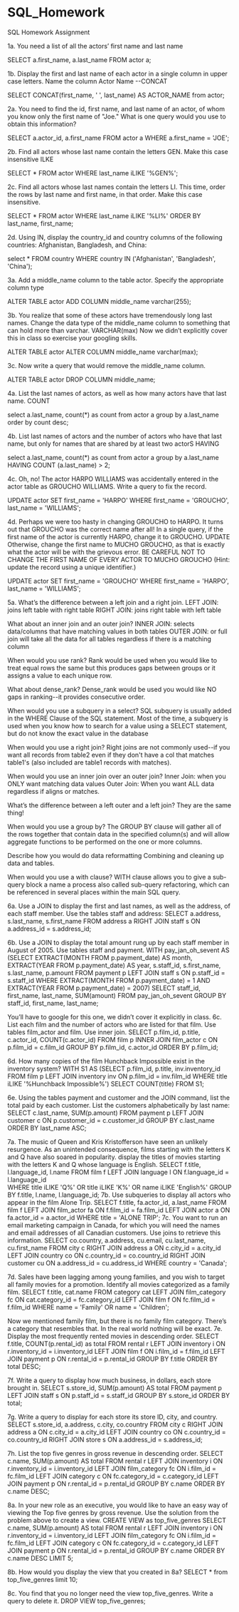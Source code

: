 # SQL_Homework
SQL Homework Assignment

1a. You need a list of all the actors’ first name and last name 

SELECT a.first_name, a.last_name
FROM actor a;

1b. Display the first and last name of each actor in a single column in upper case letters. Name the column Actor Name  --CONCAT

SELECT CONCAT(first_name, ' ', last_name) AS ACTOR_NAME
from actor;



2a. You need to find the id, first name, and last name of an actor, of whom you know only the first name of "Joe." What is one query would you use to obtain this information? 

SELECT a.actor_id, a.first_name
 FROM actor a
 WHERE a.first_name = 'JOE';

2b. Find all actors whose last name contain the letters GEN. Make this case insensitive ILKE

SELECT * 
FROM actor
WHERE  last_name iLIKE '%GEN%';

2c. Find all actors whose last names contain the letters LI. This time, order the rows by last name and first name, in that order. Make this case insensitive.

SELECT * 
FROM actor
WHERE  last_name iLIKE '%LI%'
ORDER BY last_name, first_name;


2d. Using IN, display the country_id and country columns of the following countries: Afghanistan, Bangladesh, and China:

select * 
FROM country
WHERE country IN ('Afghanistan', 'Bangladesh', 'China');

3a. Add a middle_name column to the table actor. Specify the appropriate column type

ALTER TABLE actor ADD COLUMN middle_name varchar(255);

3b. You realize that some of these actors have tremendously long last names. Change the data type of the middle_name column to something that can hold more than varchar. VARCHAR(max)
Now we didn’t explicitly cover this in class so exercise your googling skills. 

ALTER TABLE actor ALTER COLUMN middle_name varchar(max);

3c. Now write a query that would remove the middle_name column. 

ALTER TABLE actor DROP COLUMN middle_name;

4a. List the last names of actors, as well as how many actors have that last name. COUNT 

select a.last_name, count(*) as count
  from actor a
  group by a.last_name
  order by count desc;
  
4b. List last names of actors and the number of actors who have that last name, but only for names that are shared by at least two actorS HAVING

select a.last_name, count(*) as count
  from actor a
  group by a.last_name
  HAVING COUNT (a.last_name)  > 2;
  
4c. Oh, no! The actor HARPO WILLIAMS was accidentally entered in the actor table as GROUCHO WILLIAMS. Write a query to fix the record.

UPDATE actor
SET first_name = 'HARPO'
WHERE first_name = 'GROUCHO', last_name = 'WILLIAMS';

4d. Perhaps we were too hasty in changing GROUCHO to HARPO. It turns out that GROUCHO was the correct name after all! 
In a single query, 
if the first name of the actor is currently HARPO, change it to GROUCHO. UPDATE
Otherwise, change the first name to MUCHO GROUCHO, as that is exactly what the actor will be with the grievous error. 
BE CAREFUL NOT TO CHANGE THE FIRST NAME OF EVERY ACTOR TO MUCHO GROUCHO
(Hint: update the record using a unique identifier.)

UPDATE actor
SET first_name = 'GROUCHO'
WHERE first_name = 'HARPO', last_name = 'WILLIAMS';

5a. 
What’s the difference between a left join and a right join.
LEFT JOIN: joins left table with right table
RIGHT JOIN: joins right table with left table

What about an inner join and an outer join? 
INNER JOIN: selects data/columns that have matching values in both tables
OUTER JOIN: or full join will take all the data for all tables regardless if there is a matching column

When would you use rank? 
Rank would be used when you would like to treat equal rows the same but this produces gaps between groups or it assigns a value to each unique row.

What about dense_rank? 
Dense_rank would be used you would like NO gaps in ranking--it provides consecutive order.

When would you use a subquery in a select? 
SQL subquery is usually added in the WHERE Clause of the SQL statement. Most of the time, a subquery is used when you know how to search for a value using a SELECT statement, but do not know the exact value in the database

When would you use a right join?
Right joins are not commonly used--if you want all records from table2 even if they don't have a col that matches table1's (also included are table1 records with matches).

When would you use an inner join over an outer join?
Inner Join:  when you ONLY want matching data values
Outer Join: When you want ALL data regardless if aligns or matches.

What’s the difference between a left outer and a left join?
They are the same thing!

When would you use a group by?
The GROUP BY clause will gather all of the rows together that contain data in the specified column(s) and will allow aggregate functions to be performed on the one or more columns.

Describe how you would do data reformatting
Combining and cleaning up data and tables. 

When would you use a with clause?
WITH clause allows you to give a sub-query block a name a process also called sub-query refactoring, which can be referenced in several places within the main SQL query.

6a. Use a JOIN to display the first and last names, as well as the address, of each staff member. Use the tables staff and address:
SELECT a.address, s.last_name, s.first_name
FROM address a
RIGHT JOIN staff s
ON a.address_id = s.address_id;


6b. Use a JOIN to display the total amount rung up by each staff member in August of 2005. Use tables staff and payment.
WITH pay_jan_oh_sevent AS (SELECT EXTRACT(MONTH FROM p.payment_date) AS month, EXTRACT(YEAR FROM p.payment_date) AS year, s.staff_id, s.first_name, s.last_name, p.amount
FROM payment p
LEFT JOIN staff s
ON p.staff_id = s.staff_id
WHERE EXTRACT(MONTH FROM p.payment_date) = 1 AND EXTRACT(YEAR FROM p.payment_date) = 2007)
SELECT staff_id, first_name, last_name, SUM(amount)
FROM pay_jan_oh_sevent
GROUP BY staff_id, first_name, last_name;



You’ll have to google for this one, we didn’t cover it explicitly in class. 
6c. List each film and the number of actors who are listed for that film. Use tables film_actor and film. Use inner join.
SELECT p.film_id, p.title, c.actor_id, COUNT(c.actor_id)
FROM film p
INNER JOIN film_actor c
ON p.film_id = c.film_id
GROUP BY p.film_id, c.actor_id
ORDER BY p.film_id;


6d. How many copies of the film Hunchback Impossible exist in the inventory system?
WITH S1 AS
(SELECT p.film_id, p.title, inv.inventory_id
FROM film p
LEFT JOIN inventory inv
ON p.film_id = inv.film_id
WHERE title iLIKE '%Hunchback Impossible%')
SELECT COUNT(title)
FROM S1;



6e. Using the tables payment and customer and the JOIN command, list the total paid by each customer. List the customers alphabetically by last name:
SELECT c.last_name, SUM(p.amount)
FROM payment p
LEFT JOIN customer c
ON p.customer_id = c.customer_id
GROUP BY c.last_name 
ORDER BY last_name ASC;



7a. The music of Queen and Kris Kristofferson have seen an unlikely resurgence. As an unintended consequence, films starting with the letters K and Q have also soared in popularity. display the titles of movies starting with the letters K and Q whose language is English.
SELECT f.title, l.language_id, l.name
FROM film f
LEFT JOIN language l
ON f.language_id = l.language_id  
WHERE title iLIKE 'Q%' OR  title iLIKE 'K%' OR name iLIKE 'English%'
GROUP BY f.title, l.name, l.language_id;
7b. Use subqueries to display all actors who appear in the film Alone Trip.
SELECT f.title, fa.actor_id, a.last_name
FROM film f
LEFT JOIN film_actor fa
ON f.film_id = fa.film_id
LEFT JOIN actor a
ON fa.actor_id = a.actor_id
WHERE title = 'ALONE TRIP';
7c. You want to run an email marketing campaign in Canada, for which you will need the names and email addresses of all Canadian customers. Use joins to retrieve this information.
SELECT co.country, a.address, cu.email, cu.last_name, cu.first_name
FROM city c
RIGHT JOIN address a
ON c.city_id = a.city_id
LEFT JOIN country co
ON c.country_id = co.country_id
RIGHT JOIN customer cu
ON a.address_id = cu.address_id
WHERE country = 'Canada';


7d. Sales have been lagging among young families, and you wish to target all family movies for a promotion. Identify all movies categorized as a family film.
SELECT f.title, cat.name
FROM category cat
LEFT JOIN film_category fc
ON cat.category_id = fc.category_id
LEFT JOIN film f
ON fc.film_id = f.film_id
WHERE name = 'Family' OR name = 'Children';

Now we mentioned family film, but there is no family film category. There’s a category that resembles that. In the real world nothing will be exact.
7e. Display the most frequently rented movies in descending order.
SELECT f.title, COUNT(p.rental_id) as total
FROM rental r
LEFT JOIN inventory i
ON r.inventory_id = i.inventory_id
LEFT JOIN film f
ON i.film_id = f.film_id
LEFT JOIN payment p
ON r.rental_id = p.rental_id
GROUP BY f.title
ORDER BY total DESC;


7f. Write a query to display how much business, in dollars, each store brought in.
SELECT s.store_id, SUM(p.amount) AS total
FROM payment p
LEFT JOIN staff s
ON p.staff_id = s.staff_id
GROUP BY s.store_id
ORDER BY total;

7g. Write a query to display for each store its store ID, city, and country.
SELECT  s.store_id, a.address, c.city, co.country
FROM city c
RIGHT JOIN address a
ON c.city_id = a.city_id
LEFT JOIN country co
ON c.country_id = co.country_id
RIGHT JOIN store s
ON a.address_id = s.address_id;


7h. List the top five genres in gross revenue in descending order. 
SELECT  c.name, SUM(p.amount) AS total
FROM rental r
LEFT JOIN inventory i
ON r.inventory_id = i.inventory_id
LEFT JOIN film_category fc
ON i.film_id = fc.film_id
LEFT JOIN category c
ON fc.category_id = c.category_id
LEFT JOIN payment p
ON r.rental_id = p.rental_id
GROUP BY c.name 
ORDER BY c.name DESC;

8a. In your new role as an executive, you would like to have an easy way of viewing the Top five genres by gross revenue. Use the solution from the problem above to create a view. 
CREATE VIEW as top_five_genres
SELECT  c.name, SUM(p.amount) AS total
FROM rental r
LEFT JOIN inventory i
ON r.inventory_id = i.inventory_id
LEFT JOIN film_category fc
ON i.film_id = fc.film_id
LEFT JOIN category c
ON fc.category_id = c.category_id
LEFT JOIN payment p
ON r.rental_id = p.rental_id
GROUP BY c.name 
ORDER BY c.name DESC
LIMIT 5;

8b. How would you display the view that you created in 8a?
SELECT * from top_five_genres
limit 10;

8c. You find that you no longer need the view top_five_genres. Write a query to delete it.
DROP VIEW top_five_genres;


